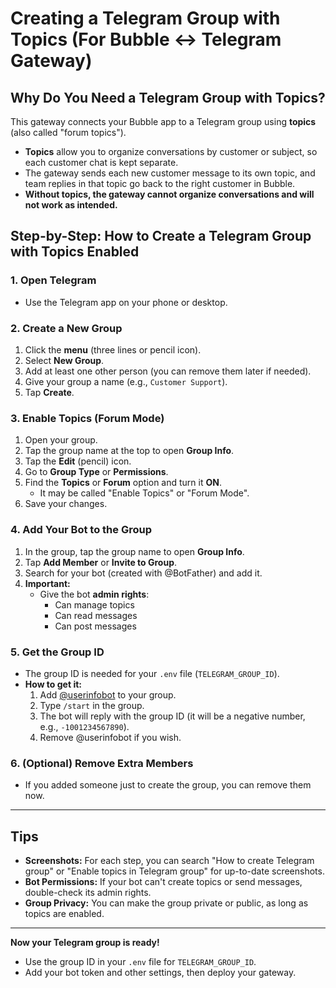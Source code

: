 # Creating a Telegram Group with Topics (For Bubble ↔ Telegram Gateway)

## Why Do You Need a Telegram Group with Topics?

This gateway connects your Bubble app to a Telegram group using **topics** (also called "forum topics").
- **Topics** allow you to organize conversations by customer or subject, so each customer chat is kept separate.
- The gateway sends each new customer message to its own topic, and team replies in that topic go back to the right customer in Bubble.
- **Without topics, the gateway cannot organize conversations and will not work as intended.**

## Step-by-Step: How to Create a Telegram Group with Topics Enabled

### 1. Open Telegram
- Use the Telegram app on your phone or desktop.

### 2. Create a New Group
1. Click the **menu** (three lines or pencil icon).
2. Select **New Group**.
3. Add at least one other person (you can remove them later if needed).
4. Give your group a name (e.g., `Customer Support`).
5. Tap **Create**.

### 3. Enable Topics (Forum Mode)
1. Open your group.
2. Tap the group name at the top to open **Group Info**.
3. Tap the **Edit** (pencil) icon.
4. Go to **Group Type** or **Permissions**.
5. Find the **Topics** or **Forum** option and turn it **ON**.
   - It may be called "Enable Topics" or "Forum Mode".
6. Save your changes.

### 4. Add Your Bot to the Group
1. In the group, tap the group name to open **Group Info**.
2. Tap **Add Member** or **Invite to Group**.
3. Search for your bot (created with @BotFather) and add it.
4. **Important:**
   - Give the bot **admin rights**:
     - Can manage topics
     - Can read messages
     - Can post messages

### 5. Get the Group ID
- The group ID is needed for your `.env` file (`TELEGRAM_GROUP_ID`).
- **How to get it:**
  1. Add [@userinfobot](https://t.me/userinfobot) to your group.
  2. Type `/start` in the group.
  3. The bot will reply with the group ID (it will be a negative number, e.g., `-1001234567890`).
  4. Remove @userinfobot if you wish.

### 6. (Optional) Remove Extra Members
- If you added someone just to create the group, you can remove them now.

---

## Tips
- **Screenshots:** For each step, you can search "How to create Telegram group" or "Enable topics in Telegram group" for up-to-date screenshots.
- **Bot Permissions:** If your bot can't create topics or send messages, double-check its admin rights.
- **Group Privacy:** You can make the group private or public, as long as topics are enabled.

---

**Now your Telegram group is ready!**
- Use the group ID in your `.env` file for `TELEGRAM_GROUP_ID`.
- Add your bot token and other settings, then deploy your gateway. 